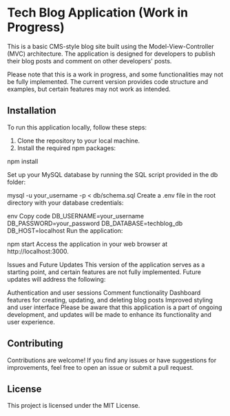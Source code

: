 # Tech Blog Application (Work in Progress)

This is a basic CMS-style blog site built using the Model-View-Controller (MVC) architecture. The application is designed for developers to publish their blog posts and comment on other developers' posts.

Please note that this is a work in progress, and some functionalities may not be fully implemented. The current version provides code structure and examples, but certain features may not work as intended.

## Installation

To run this application locally, follow these steps:

1. Clone the repository to your local machine.
2. Install the required npm packages:


npm install

Set up your MySQL database by running the SQL script provided in the db folder:

mysql -u your_username -p < db/schema.sql
Create a .env file in the root directory with your database credentials:

env
Copy code
DB_USERNAME=your_username
DB_PASSWORD=your_password
DB_DATABASE=techblog_db
DB_HOST=localhost
Run the application:

npm start
Access the application in your web browser at http://localhost:3000.

Issues and Future Updates
This version of the application serves as a starting point, and certain features are not fully implemented. Future updates will address the following:

Authentication and user sessions
Comment functionality
Dashboard features for creating, updating, and deleting blog posts
Improved styling and user interface
Please be aware that this application is a part of ongoing development, and updates will be made to enhance its functionality and user experience.

## Contributing
Contributions are welcome! If you find any issues or have suggestions for improvements, feel free to open an issue or submit a pull request.

## License
This project is licensed under the MIT License.